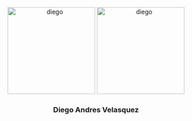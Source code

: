   
<div id="header" align="center">


<div  id="gifs">
<img src="https://media.giphy.com/media/0lGElDgkbXFRKXsAro/giphy-downsized-large.gif" alt="diego" width="200px">
<img src="https://media.giphy.com/media/5OW9D8sfzccttn3MwL/giphy.gif" alt="diego" width="200px">
</div>

<h3>Diego Andres Velasquez</h3>
  
</div>
   

